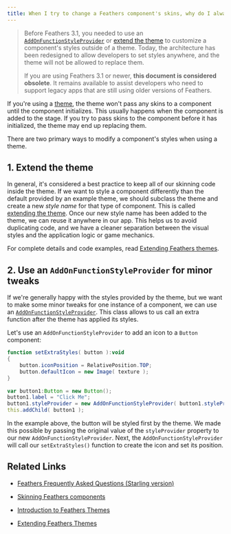 ```yaml
---
title: When I try to change a Feathers component's skins, why do I always see the default skins? (Starling version)
---
```


> Before Feathers 3.1, you needed to use an [`AddOnFunctionStyleProvider`](/api-reference/feathers/skins/AddOnFunctionStyleProvider.html) or [extend the theme](../extending-themes.md) to customize a component's styles outside of a theme. Today, the architecture has been redesigned to allow developers to set styles anywhere, and the theme will not be allowed to replace them.
>
> If you are using Feathers 3.1 or newer, **this document is considered obsolete**. It remains available to assist developers who need to support legacy apps that are still using older versions of Feathers.

If you're using a [theme](../themes.md), the theme won't pass any skins to a component until the component initializes. This usually happens when the component is added to the stage. If you try to pass skins to the component before it has initialized, the theme may end up replacing them.

There are two primary ways to modify a component's styles when using a theme.

## 1. Extend the theme

In general, it's considered a best practice to keep all of our skinning code inside the theme. If we want to style a component differently than the default provided by an example theme, we should subclass the theme and create a new _style name_ for that type of component. This is called [extending the theme](../extending-themes.md). Once our new style name has been added to the theme, we can reuse it anywhere in our app. This helps us to avoid duplicating code, and we have a cleaner separation between the visual styles and the application logic or game mechanics.

For complete details and code examples, read [Extending Feathers themes](../extending-themes.md).

## 2. Use an `AddOnFunctionStyleProvider` for minor tweaks

If we're generally happy with the styles provided by the theme, but we want to make some minor tweaks for one instance of a component, we can use an [`AddOnFunctionStyleProvider`](/api-reference/feathers/skins/AddOnFunctionStyleProvider.html). This class allows to us call an extra function after the theme has applied its styles.

Let's use an `AddOnFunctionStyleProvider` to add an icon to a `Button` component:

```actionscript
function setExtraStyles( button ):void
{
    button.iconPosition = RelativePosition.TOP;
    button.defaultIcon = new Image( texture );
}
 
var button1:Button = new Button();
button1.label = "Click Me";
button1.styleProvider = new AddOnFunctionStyleProvider( button1.styleProvider, setExtraStyles );
this.addChild( button1 );
```

In the example above, the button will be styled first by the theme. We made this possible by passing the original value of the `styleProvider` property to our new `AddOnFunctionStyleProvider`. Next, the `AddOnFunctionStyleProvider` will call our `setExtraStyles()` function to create the icon and set its position.

## Related Links

- [Feathers Frequently Asked Questions (Starling version)](./index.md)

- [Skinning Feathers components](../skinning.md)

- [Introduction to Feathers Themes](../themes.md)

- [Extending Feathers Themes](../extending-themes.md)
